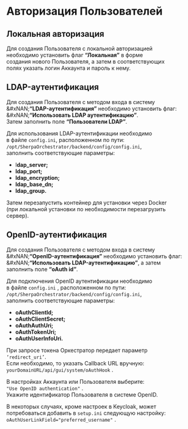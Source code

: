 # Авторизация Пользователей

## **Локальная авторизация**

Для создания Пользователя с локальной авторизацией\
необходимо установить флаг **“Локальная”** в форме\
создания нового Пользователя, а затем в соответствующих\
полях указать логин Аккаунта и пароль к нему.&#x20;

## **LDAP-аутентификация**

Для создания Пользователя с методом входа в систему\
&#xNAN;**“LDAP-аутентификация”** необходимо установить флаг:\
&#xNAN;**“Использовать LDAP аутентификацию”**.\
Затем заполнить поле **“Пользователи LDAP”**.&#x20;

Для использования LDAP-аутентификации необходимо\
в файле `config.ini`, расположенном по пути: \
`/opt/SherpaOrchestrator/backend/config/config.ini`,\
заполнить соответствующие параметры:

* l**dap\_server;**
* **ldap\_port;**
* **ldap\_encryption;**
* **ldap\_base\_dn;**
* **ldap\_group.**

Затем перезапустить контейнер для установки через Docker\
(при локальной установки по необходимости перезагрузить\
сервер).

## **OpenID-аутентификация**

Для создания Пользователя с методом входа в систему\
&#xNAN;**“OpenID-аутентификация”** необходимо установить флаг:\
&#xNAN;**“Использовать LDAP-аутентификацию”**, а затем\
заполнить поле **“oAuth id”**.

Для подключения OpenID аутентификации необходимо\
в файле `config.ini` , расположенном по пути:\
`/opt/SherpaOrchestrator/backend/config/config.ini`,\
заполнить соответствующие параметры:

* **oAuthClientId;**
* **oAuthClientSecret;**
* **oAuthAuthUri;**
* **oAuthTokenUri;**
* **oAuthUserInfoUri.**

При запросе токена Оркестратор передает параметр\
`‘redirect_uri’`.\
Если необходимо, то указать Callback URL вручную:\
`yourDomainURL/api/gui/system/oAuthHook` .

В настройках Аккаунта или Пользователя выберите: \
`"Use OpenID authentication"` .\
Укажите идентификатор Пользователя в системе OpenID.

В некоторых случаях, кроме настроек в Keycloak, может\
потребоваться добавить в `setup.ini` следующую настройку: `oAuthUserLinkField="preferred_username"` .
